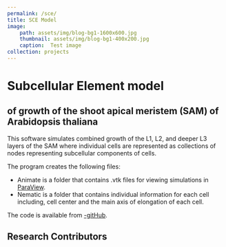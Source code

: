 ```yaml
---
permalink: /sce/
title: SCE Model
image: 
    path: assets/img/blog-bg1-1600x600.jpg
    thumbnail: assets/img/blog-bg1-400x200.jpg 
    caption:  Test image
collection: projects
---
```


# Subcellular Element model
## of growth of the shoot apical meristem (SAM) of Arabidopsis thaliana
This software simulates combined growth of the L1, L2, and deeper L3 layers of the SAM where individual cells are represented as collections of nodes representing subcellular components of cells.

The program creates the following files:

* Animate is a folder that contains .vtk files for viewing simulations in [ParaView](https://www.paraview.org/).
* Nematic is a folder that contains individual information for each cell including, cell center and the main axis of elongation of each cell.

 The code is available from [-gitHub](https://github.com/mikahlbk/ScePlantCells_Parallel).

## Research Contributors
